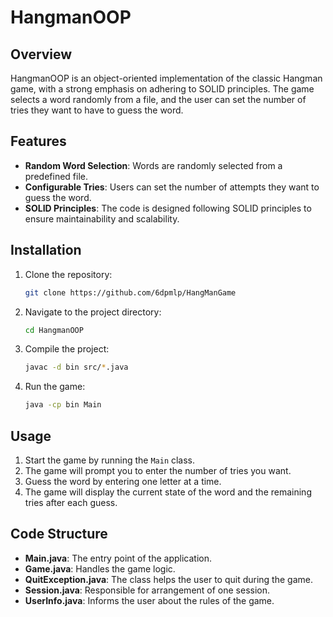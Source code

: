 # HangmanOOP

## Overview
HangmanOOP is an object-oriented implementation of the classic Hangman game, with a strong emphasis on adhering to SOLID principles. The game selects a word randomly from a file, and the user can set the number of tries they want to have to guess the word.

## Features
- **Random Word Selection**: Words are randomly selected from a predefined file.
- **Configurable Tries**: Users can set the number of attempts they want to guess the word.
- **SOLID Principles**: The code is designed following SOLID principles to ensure maintainability and scalability.

## Installation
1. Clone the repository:
    ```sh
    git clone https://github.com/6dpmlp/HangManGame
    ```
2. Navigate to the project directory:
    ```sh
    cd HangmanOOP
    ```
3. Compile the project:
    ```sh
    javac -d bin src/*.java
    ```
4. Run the game:
    ```sh
    java -cp bin Main
    ```

## Usage
1. Start the game by running the `Main` class.
2. The game will prompt you to enter the number of tries you want.
3. Guess the word by entering one letter at a time.
4. The game will display the current state of the word and the remaining tries after each guess.

## Code Structure
- **Main.java**: The entry point of the application.
- **Game.java**: Handles the game logic.
- **QuitException.java**: The class helps the user to quit during the game.
- **Session.java**: Responsible for arrangement of one session.
- **UserInfo.java**: Informs the user about the rules of the game.

